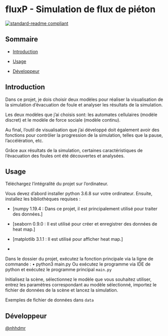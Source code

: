 # fluxP - Simulation de flux de piéton
[![standard-readme compliant](https://img.shields.io/badge/Python-Simulation-green)](https://github.com/nhhdmr/fluxP)

## Sommaire

- [Introduction](#Introduction)

- [Usage](#Usage)

- [Développeur](#Développeur)

## Introduction


Dans ce projet, je dois choisir deux modèles pour réaliser la visualisation de la simulation d’évacuation de foule et analyser les résultats de la simulation. 

Les deux modèles que j’ai choisis sont: les automates cellulaires (modèle discret) et le modèle de force sociale (modèle continu). 

Au final, l’outil de visualisation que j’ai développé doit également avoir des fonctions pour contrôler la progression de la simulation, telles que la pause, l’accélération, etc. 

Grâce aux résultats de la simulation, certaines caractéristiques de l’évacuation des foules ont été découvertes et analysées.




## Usage

Téléchargez l’intégralité du projet sur l’ordinateur.

Vous devez d’abord installer python 3.6.8 sur votre ordinateur. Ensuite, installez les bibliothèques requises :

- [numpy 1.19.4 : Dans ce projet, il est principalement utilisé pour traiter des données.]

- [seaborn 0.9.0 : Il est utilisé pour créer et enregistrer des données de heat map.] 

- [matplotlib 3.1.1 : Il est utilisé pour afficher heat map.]
- 
Dans le dossier du projet, exécutez la fonction principale via la ligne de commande : • python3 main.py
Ou exécutez le programme via IDE de python et exécutez le programme principal `main.py`

Initialisez la scène, sélectionnez le modèle que vous souhaitez utiliser, 
entrez les paramètres correspondant au modèle sélectionné, 
importez le fichier de données de la scène et lancez la simulation.

Exemples de fichier de données dans `data`

## Développeur

[@nhhdmr](https://github.com/nhhdmr)

